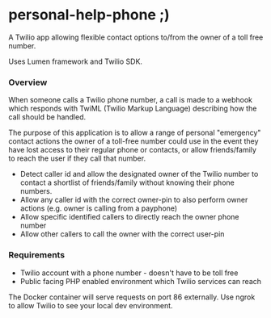 # personal-help-phone ;)
A Twilio app allowing flexible contact options to/from the owner of a toll free number.

Uses Lumen framework and Twilio SDK.

### Overview

When someone calls a Twilio phone number, a call is made to a webhook which responds with TwiML (Twilio Markup Language) describing how the call should be handled.

The purpose of this application is to allow a range of personal "emergency" contact actions the owner of a toll-free number could use in the event they have lost access to their regular phone or contacts, or allow friends/family to reach the user if they call that number.

- Detect caller id and allow the designated owner of the Twilio number to contact a shortlist of friends/family without knowing their phone numbers.
- Allow any caller id with the correct owner-pin to also perform owner actions (e.g. owner is calling from a payphone)
- Allow specific identified callers to directly reach the owner phone number
- Allow other callers to call the owner with the correct user-pin

### Requirements

- Twilio account with a phone number - doesn't have to be toll free
- Public facing PHP enabled environment which Twilio services can reach

The Docker container will serve requests on port 86 externally. Use ngrok to allow Twilio to see your local dev environment.


